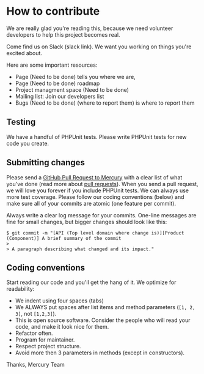 # How to contribute

We are really glad you're reading this, because we need volunteer developers to help this project becomes real.

Come find us on Slack (slack link). We want you working on things you're excited about.

Here are some important resources:

  * Page (Need to be done) tells you where we are,
  * Page (Need to be done) roadmap
  * Project managment space (Need to be done)
  * Mailing list: Join our developers list
  * Bugs (Need to be done) (where to report them) is where to report them

## Testing

We have a handful of PHPUnit tests. Please write PHPUnit tests for new code you create.

## Submitting changes

Please send a [GitHub Pull Request to Mercury](https://github.com/ShopsUniverse/Mercury/pull/new/master) with a clear list of what you've done (read more about [pull requests](http://help.github.com/pull-requests/)). When you send a pull request, we will love you forever if you include PHPUnit tests. We can always use more test coverage. Please follow our coding conventions (below) and make sure all of your commits are atomic (one feature per commit).

Always write a clear log message for your commits. One-line messages are fine for small changes, but bigger changes should look like this:

    $ git commit -m "[API (Top level domain where change is)][Product (Component)] A brief summary of the commit
    > 
    > A paragraph describing what changed and its impact."

## Coding conventions

Start reading our code and you'll get the hang of it. We optimize for readability:

  * We indent using four spaces (tabs)
  * We ALWAYS put spaces after list items and method parameters (`[1, 2, 3]`, not `[1,2,3]`).
  * This is open source software. Consider the people who will read your code, and make it look nice for them.
  * Refactor often.
  * Program for maintainer.
  * Respect project structure.
  * Avoid more then 3 parameters in methods (except in constructors).


Thanks,
Mercury Team
